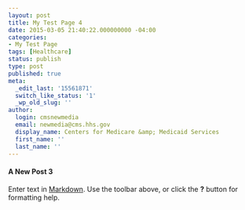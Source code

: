 ```yaml
---
layout: post
title: My Test Page 4
date: 2015-03-05 21:40:22.000000000 -04:00
categories:
- My Test Page
tags: [Healthcare]
status: publish
type: post
published: true
meta:
  _edit_last: '15561871'
  switch_like_status: '1'
  _wp_old_slug: ''
author:
  login: cmsnewmedia
  email: newmedia@cms.hhs.gov
  display_name: Centers for Medicare &amp; Medicaid Services
  first_name: ''
  last_name: ''
---
```



#### A New Post 3

Enter text in [Markdown](http://daringfireball.net/projects/markdown/). Use the toolbar above, or click the **?** button for formatting help.
